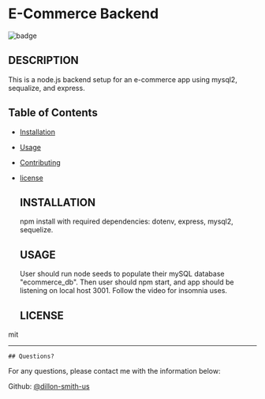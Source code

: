 # E-Commerce Backend
  ![badge](https://img.shields.io/github/languages/top/dillon-smith-us/ecommerce-backend?style=flat&logo=appveyor)
  
  
  ## DESCRIPTION 
  
  This is a node.js backend setup for an e-commerce app using mysql2, sequalize, and express.
  ## Table of Contents
  * [Installation](#installation)
  * [Usage](#usage)
  * [Contributing](#contributing)
  * [license](#license)
    
    ## INSTALLATION 
    
    npm install with required dependencies: dotenv, express, mysql2, sequelize.
    
    ## USAGE
    
    User should run node seeds to populate their mySQL database "ecommerce_db". Then user should npm start, and app should be listening on local host 3001. Follow the video for insomnia uses.
  
    ## LICENSE
  
  mit
  
  ---------------------
  
    ## Questions?
  
  For any questions, please contact me with the information below:
  
  Github: [@dillon-smith-us](https://api.github.com/users/dillon-smith-us)
  